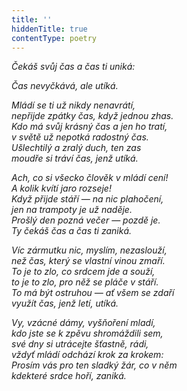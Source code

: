 ```yaml
---
title: ''
hiddenTitle: true
contentType: poetry
---
```


<section>

_Čekáš svůj čas a čas ti uniká:_

_Čas nevyčkává, ale utíká._

</section>

<section>

_Mládí se ti už nikdy nenavrátí,  
nepřijde zpátky čas, když jednou zhas.  
Kdo má svůj krásný čas a jen ho tratí,  
v světě už nepotká radostný čas.  
Ušlechtilý a zralý duch, ten zas  
moudře si tráví čas, jenž utíká._

</section>

<section>

_Ach, co si všecko člověk v mládí cení!  
A kolik kvítí jaro rozseje!  
Když přijde stáří — na nic plahočení,  
jen na trampoty je už naděje.  
Prošlý den pozná večer — pozdě je.  
Ty čekáš čas a čas ti zaniká._

</section>

<section>

_Víc zármutku nic, myslím, nezaslouží,  
než čas, který se vlastní vinou zmaří.  
To je to zlo, co srdcem jde a souží,  
to je to zlo, pro něž se pláče v stáří.  
To má být ostruhou — ať všem se zdaří  
využít čas, jenž letí, utíká._

</section>

<section>

_Vy, vzácné dámy, vyšňoření mladí,  
kdo jste se k zpěvu shromáždili sem,  
své dny si utrácejte šťastně, rádi,  
vždyť mládí odchází krok za krokem:  
Prosím vás pro ten sladký žár, co v něm  
kdekteré srdce hoří, zaniká._

</section>
